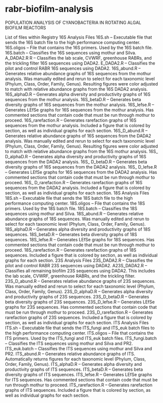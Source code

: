 # rabr-biofilm-analysis
POPULATION ANALYSIS OF CYANOBACTERIA IN ROTATING ALGAL BIOFILM REACTORS

List of files within Registry
16S Analysis Files
16S.sh – Executable file that sends the 16S batch file to the high performance computing center.
16S.oligos – File that contains the 16S primers. Used by the 16S batch file.
16S.batch – Classifies the 16S sequences using mothur and Silva.
A_DADA2.R R – Classifies the lab scale, CVWRF, greenhouse RABRs, and the trickling filter 16S sequences using DADA2.
E_DADA2.R – Classifies the pilot and control RABR 16S sequences using DADA2.
16S_abund.R – Generates relative abundance graphs of 16S sequences from the mothur analysis. Was manually edited and rerun to select for each taxonomic level (Phylum, Class, Order, Family, Genus). Resulting figures were color adjusted to match with relative abundance graphs from the 16S DADA2 analysis.
16S_alphaD.R – Generates alpha diversity and productivity graphs of 16S sequences from the mothur analysis.
16S_betaD.R – Generates beta diversity graphs of 16S sequences from the mothur analysis.
16S_lefse.R – Generates LEfSe graphs for 16S sequences from the mothur analysis. Has commented sections that contain code that must be run through mothur to proceed.
16S_rarefaction.R – Generates rarefaction graphs of 16S sequences from the mothur analysis. Included a figure that is colored by section, as well as individual graphs for each section.
16S_D_abund.R – Generates relative abundance graphs of 16S sequences from the DADA2 analysis. Was manually edited and rerun to select for each taxonomic level (Phylum, Class, Order, Family, Genus). Resulting figures were color adjusted to match with relative abundance graphs from the 16S mothur analysis.
16S_ D_alphaD.R – Generates alpha diversity and productivity graphs of 16S sequences from the DADA2 analysis.
16S_ D_betaD.R – Generates beta diversity graphs of 16S sequences from the DADA2 analysis.
16S_ D_lefse.R – Generates LEfSe graphs for 16S sequences from the DADA2 analysis. Has commented sections that contain code that must be run through mothur to proceed.
16S_ D_rarefaction.R – Generates rarefaction graphs of 16S sequences from the DADA2 analysis. Included a figure that is colored by section, as well as individual graphs for each section.
18S Analysis Files
18S.sh – Executable file that sends the 18S batch file to the high performance computing center.
18S.oligos – File that contains the 18S primers. Used by the 18S batch file.
18S.batch – Classifies the 18S sequences using mothur and Silva.
18S_abund.R – Generates relative abundance graphs of 18S sequences. Was manually edited and rerun to select for each taxonomic level (Phylum, Class, Order, Family, Genus).
18S_alphaD.R – Generates alpha diversity and productivity graphs of 18S sequences.
18S_betaD.R – Generates beta diversity graphs of 18S sequences.
18S_lefse.R – Generates LEfSe graphs for 18S sequences. Has commented sections that contain code that must be run through mothur to proceed.
18S_rarefaction.R – Generates rarefaction graphs of 18S sequences. Included a figure that is colored by section, as well as individual graphs for each section.
23S Analysis Files
23S_DADA2.R – Classifies the pilot and control RABR 23S sequences using DADA2.
A23S_DADA2.R – Classifies all remaining biofilm 23S sequences using DADA2. This includes the lab scale, CVWRF, greenhouse RABRs, and the trickling filter.
23S_D_abund.R – Generates relative abundance graphs of 23S sequences. Was manually edited and rerun to select for each taxonomic level (Phylum, Class, Order, Family, Genus).
23S_D_alphaD.R – Generates alpha diversity and productivity graphs of 23S sequences.
23S_D_betaD.R – Generates beta diversity graphs of 23S sequences.
23S_D_lefse.R – Generates LEfSe graphs for 23S sequences. Has commented sections that contain code that must be run through mothur to proceed.
23S_D_rarefaction.R – Generates rarefaction graphs of 23S sequences. Included a figure that is colored by section, as well as individual graphs for each section.
ITS Analysis Files
ITS.sh – Executable file that sends the ITS_fungi and ITS_euk batch files to the high performance computing center.
ITS.oligos – File that contains the ITS primers. Used by the ITS_fungi and ITS_euk batch files.
ITS_fungi.batch – Classifies the ITS sequences using mothur and Silva and PR2.
ITS_euk.batch – Classifies the ITS sequences using mothur and Silva and PR2.
ITS_abund.R – Generates relative abundance graphs of ITS. Automatically returns figures for each taxonomic level (Phylum, Class, Order, Family, Genus).
ITS_alphaD.R – Generates alpha diversity and productivity graphs of ITS sequences.
ITS_betaD.R – Generates beta diversity graphs of ITS sequences.
ITS_lefse.R – Generates LEfSe graphs for ITS sequences. Has commented sections that contain code that must be run through mothur to proceed.
ITS_rarefaction.R – Generates rarefaction graphs of ITS sequences. Included a figure that is colored by section, as well as individual graphs for each section.
